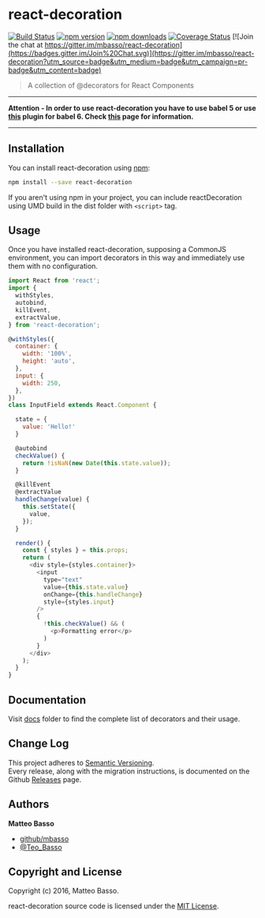 # react-decoration

[![Build Status](https://travis-ci.org/mbasso/react-decoration.svg?branch=master)](https://travis-ci.org/mbasso/react-decoration)
[![npm version](https://img.shields.io/npm/v/react-decoration.svg)](https://www.npmjs.com/package/react-decoration)
[![npm downloads](https://img.shields.io/npm/dm/react-decoration.svg?maxAge=2592000)](https://www.npmjs.com/package/react-decoration)
[![Coverage Status](https://coveralls.io/repos/github/mbasso/react-decoration/badge.svg?branch=master)](https://coveralls.io/github/mbasso/react-decoration?branch=master)
[![Join the chat at https://gitter.im/mbasso/react-decoration](https://badges.gitter.im/Join%20Chat.svg)](https://gitter.im/mbasso/react-decoration?utm_source=badge&utm_medium=badge&utm_campaign=pr-badge&utm_content=badge)

> A collection of @decorators for React Components

- - -

**Attention - In order to use react-decoration you have to use babel 5 or use [this](https://github.com/loganfsmyth/babel-plugin-transform-decorators-legacy) plugin for babel 6. Check [this](https://github.com/mbasso/react-decoration/blob/master/docs/Introduction.md) page for information.**

- - -

## Installation

You can install react-decoration using [npm](https://www.npmjs.com/package/react-decoration):

```bash
npm install --save react-decoration
```

If you aren't using npm in your project, you can include reactDecoration using UMD build in the dist folder with `<script>` tag.

## Usage

Once you have installed react-decoration, supposing a CommonJS environment, you can import decorators in this way and immediately use them with no configuration.

```js
import React from 'react';
import {
  withStyles,
  autobind,
  killEvent,
  extractValue,
} from 'react-decoration';

@withStyles({
  container: {
    width: '100%',
    height: 'auto',
  },
  input: {
    width: 250,
  },
})
class InputField extends React.Component {

  state = {
    value: 'Hello!'
  }

  @autobind
  checkValue() {
    return !isNaN(new Date(this.state.value));
  }

  @killEvent
  @extractValue
  handleChange(value) {
    this.setState({
      value,
    });
  }

  render() {
    const { styles } = this.props;
    return (
      <div style={styles.container}>
        <input
          type="text"
          value={this.state.value}
          onChange={this.handleChange}
          style={styles.input}
        />
        {
          !this.checkValue() && (
            <p>Formatting error</p>
          )
        }
      </div>
    );
  }
}
```

## Documentation

Visit [docs](https://github.com/mbasso/react-decoration/blob/master/docs) folder to find the complete list of decorators and their usage.

## Change Log

This project adheres to [Semantic Versioning](http://semver.org/).  
Every release, along with the migration instructions, is documented on the Github [Releases](https://github.com/mbasso/react-decoration/releases) page.

## Authors
**Matteo Basso**
- [github/mbasso](https://github.com/mbasso)
- [@Teo_Basso](https://twitter.com/Teo_Basso)

## Copyright and License
Copyright (c) 2016, Matteo Basso.

react-decoration source code is licensed under the [MIT License](https://github.com/mbasso/react-decoration/blob/master/LICENSE.md).
